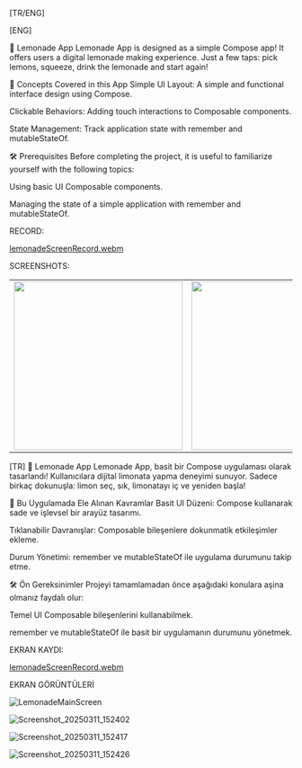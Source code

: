 [TR/ENG]

[ENG]

🍋 Lemonade App
Lemonade App is designed as a simple Compose app! It offers users a digital lemonade making experience. Just a few taps: pick lemons, squeeze, drink the lemonade and start again!

📝 Concepts Covered in this App
Simple UI Layout: A simple and functional interface design using Compose.

Clickable Behaviors: Adding touch interactions to Composable components.

State Management: Track application state with remember and mutableStateOf.

🛠️ Prerequisites
Before completing the project, it is useful to familiarize yourself with the following topics:

Using basic UI Composable components.

Managing the state of a simple application with remember and mutableStateOf.

RECORD:

[lemonadeScreenRecord.webm](https://github.com/user-attachments/assets/3055e86b-5fd1-4f75-a9c3-de5505c5a25b)

SCREENSHOTS:

| | | | |
|-|-|-|-|
| <img src="https://github.com/user-attachments/assets/571c5b37-0c77-4a0c-a054-d817605e6b6f" width="300"> | <img src="https://github.com/user-attachments/assets/2ab7fc0c-1e0f-4434-9e63-346445441f83" width="300"> | <img src="https://github.com/user-attachments/assets/1935231f-2eea-42f7-85c9-4ee2c9e80181" width="300"> | <img src="https://github.com/user-attachments/assets/fdca5ec8-8303-4c8a-a8ca-61261cfd61d8" width="300"> |



[TR]
🍋 Lemonade App
Lemonade App, basit bir Compose uygulaması olarak tasarlandı! Kullanıcılara dijital limonata yapma deneyimi sunuyor. Sadece birkaç dokunuşla: limon seç, sık, limonatayı iç ve yeniden başla!

📝 Bu Uygulamada Ele Alınan Kavramlar
Basit UI Düzeni: Compose kullanarak sade ve işlevsel bir arayüz tasarımı.

Tıklanabilir Davranışlar: Composable bileşenlere dokunmatik etkileşimler ekleme.

Durum Yönetimi: remember ve mutableStateOf ile uygulama durumunu takip etme.

🛠️ Ön Gereksinimler
Projeyi tamamlamadan önce aşağıdaki konulara aşina olmanız faydalı olur:

Temel UI Composable bileşenlerini kullanabilmek.

remember ve mutableStateOf ile basit bir uygulamanın durumunu yönetmek.

EKRAN KAYDI:

[lemonadeScreenRecord.webm](https://github.com/user-attachments/assets/3055e86b-5fd1-4f75-a9c3-de5505c5a25b)


EKRAN GÖRÜNTÜLERİ

![LemonadeMainScreen](https://github.com/user-attachments/assets/571c5b37-0c77-4a0c-a054-d817605e6b6f)

![Screenshot_20250311_152402](https://github.com/user-attachments/assets/2ab7fc0c-1e0f-4434-9e63-346445441f83)

![Screenshot_20250311_152417](https://github.com/user-attachments/assets/1935231f-2eea-42f7-85c9-4ee2c9e80181)

![Screenshot_20250311_152426](https://github.com/user-attachments/assets/fdca5ec8-8303-4c8a-a8ca-61261cfd61d8)

